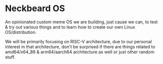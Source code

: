 # Neckbeard OS

An opinionated custom meme OS we are building, just cause we can, to test & try out various things and to learn how to create our own Linux OS/distribution.

We will be primarily focusing on RISC-V architecture, due to our personal interest in that architecture, don't be surprised if there are things related to amd64/x64_86 & arm64/aarch64 architecture as well or just other random stuff.
